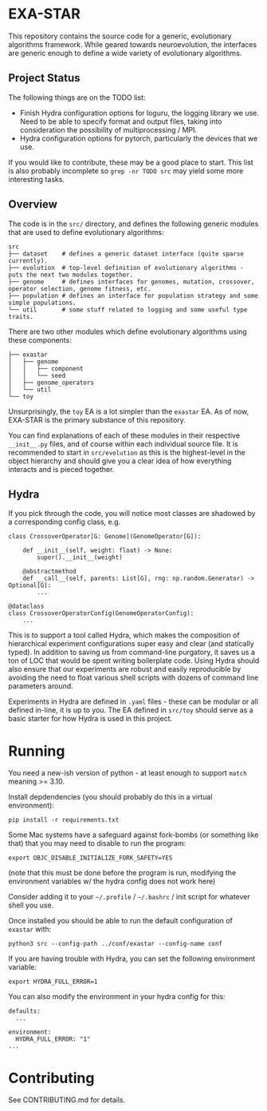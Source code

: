 # EXA-STAR
This repository contains the source code for a generic, evolutionary algorithms framework. While geared towards neuroevolution, the interfaces are generic enough to define a wide variety of evolutionary algorithms.

## Project Status
The following things are on the TODO list:
- Finish Hydra configuration options for loguru, the logging library we use. Need to be able to specify format and output files, taking into consideration the possibility of multiprocessing / MPI.
- Hydra configuration options for pytorch, particularly the devices that we use.

If you would like to contribute, these may be a good place to start. This list is also probably incomplete so `grep -nr TODO src` may yield some more interesting tasks.

## Overview
The code is in the `src/` directory, and defines the following generic modules that are used to define evolutionary algorithms:
```
src
├── dataset    # defines a generic dataset interface (quite sparse currently).
├── evolution  # top-level definition of evolutionary algorithms - puts the next two modules together.
├── genome     # defines interfaces for genomes, mutation, crossover, operator selection, genome fitness, etc.
├── population # defines an interface for population strategy and some simple populations.
└── util       # some stuff related to logging and some useful type traits.
```

There are two other modules which define evolutionary algorithms using these components:
```
├── exastar
│   ├── genome
│   │   ├── component
│   │   └── seed
│   ├── genome_operators
│   └── util
└── toy
```

Unsurprisingly, the `toy` EA is a lot simpler than the `exastar` EA. As of now, EXA-STAR is the primary substance of this repository.

You can find explanations of each of these modules in their respective `__init__.py` files, and of course within each individual source file. It is recommended to start in `src/evolution` as this is the highest-level in the object hierarchy and should give you a clear idea of how everything interacts and is pieced together.

## Hydra
If you pick through the code, you will notice most classes are shadowed by a corresponding config class, e.g.
```
class CrossoverOperator[G: Genome](GenomeOperator[G]):

    def __init__(self, weight: float) -> None:
        super().__init__(weight)

    @abstractmethod
    def __call__(self, parents: List[G], rng: np.random.Generator) -> Optional[G]:
        ...

@dataclass
class CrossoverOperatorConfig(GenomeOperatorConfig):
    ...
```

This is to support a tool called Hydra, which makes the composition of hierarchical experiment configurations super easy and clear (and statically typed). In addition to saving us from command-line purgatory, it saves us a ton of LOC that would be spent writing boilerplate code.
Using Hydra should also ensure that our experiments are robust and easily reproducible by avoiding the need to float various shell scripts with dozens of command line parameters around.

Experiments in Hydra are defined in `.yaml` files - these can be modular or all defined in-line, it is up to you. The EA defined in `src/toy` should serve as a basic starter for how Hydra is used in this project.

# Running
You need a new-ish version of python - at least enough to support `match` meaning >= 3.10.

Install depdendencies (you should probably do this in a virtual environment):
```
pip install -r requirements.txt
```

Some Mac systems have a safeguard against fork-bombs (or something like that) that you may need to disable to run the program:
```
export OBJC_DISABLE_INITIALIZE_FORK_SAFETY=YES
```
(note that this must be done before the program is run, modifying the environment variables w/ the hydra config does not work here)

Consider adding it to your `~/.profile` / `~/.bashrc` / init script for whatever shell you use.

Once installed you should be able to run the default configuration of `exastar` with:
```
python3 src --config-path ../conf/exastar --config-name conf
```

If you are having trouble with Hydra, you can set the following environment variable:
```
export HYDRA_FULL_ERROR=1
```

You can also modify the environment in your hydra config for this:
```
defaults:
  ...

environment:
  HYDRA_FULL_ERROR: "1"
...
```

# Contributing
See CONTRIBUTING.md for details.
